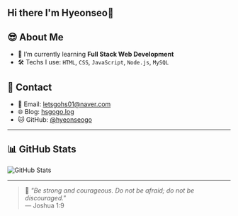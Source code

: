 ## Hi there I'm Hyeonseo👋

## 😎 About Me
- 🌱 I’m currently learning **Full Stack Web Development**
- 🛠️ Techs I use: `HTML`, `CSS`, `JavaScript`, `Node.js`, `MySQL`

## 💌 Contact
- 📧 Email: letsgohs01@naver.com
- 🌐 Blog: [hsgogo.log](https://velog.io/@hsgogo/posts)
- 🐱 GitHub: [@hyeonseogo](https://github.com/hyeonseogo)

---

## 📊 GitHub Stats

![GitHub Stats](https://github-readme-stats.vercel.app/api?username=hyeonseogo&show_icons=true&theme=tokyonight)

---
> 📘 _"Be strong and courageous. Do not be afraid; do not be discouraged."_  
> — Joshua 1:9
